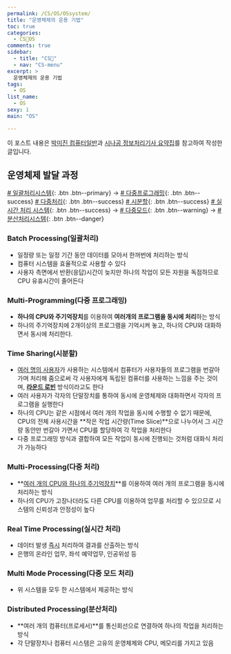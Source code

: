 ```yaml
---
permalink: /CS/OS/OSsystem/
title: "운영체제의 운용 기법"
toc: true
categories:
  - CS🐰OS
comments: true
sidebar:
  - title: "CS🐰"
  - nav: "CS-menu"
excerpt: >
  운영체제의 운용 기법
tags:
  - OS
list_name:
  - OS
sexy: 1
main: "OS"

---
```

이 포스트 내용은 [박미진 컴퓨터일반](http://www.kyobobook.co.kr/product/detailViewKor.laf?mallGb=KOR&ejkGb=KOR&barcode=9791197154324)과 [시나공 정보처리기사 요약집](#)를 참고하여 작성한 글입니다.


## 운영체제 발달 과정
[# 일괄처리시스템](#batch-processing일괄처리){: .btn .btn--primary} → [# 다중프로그래밍](#multi-programming다중-프로그래밍){: .btn .btn--success} [# 다중처리](#multi-processing다중-처리){: .btn .btn--success} [# 시분할](#time-sharing시분할){: .btn .btn--success} [# 실시간 처리 시스템](#real-time-processing실시간-처리){: .btn .btn--success} → [# 다중모드](#multi-mode-processing다중-모드-처리){: .btn .btn--warning} → [# 분산처리시스템](#distributed-processing분산처리){: .btn .btn--danger} 




### Batch Processing(일괄처리)
- 일정량 또는 일정 기간 동안 데이터를 모아서 한꺼번에 처리하는 방식
- 컴퓨터 시스템을 효율적으로 사용할 수 있다
- 사용자 측면에서 반환(응답)시간이 늦지만 하나의 작업이 모든 자원을 독점하므로 CPU 유휴시간이 줄어든다


### Multi-Programming(다중 프로그래밍)
- **하나의 CPU와 주기억장치**를 이용하여 **여러개의 프로그램을 동시에 처리**하는 방식
- 하나의 주기억장치에 2개이상의 프로그램을 기억시켜 놓고, 하나의 CPU와 대화하면서 동시에 처리한다.


### Time Sharing(시분할)
- <ins>여러 명의 사용자</ins>가 사용하는 시스템에서 컴퓨터가 사용자들의 프로그램을 번갈아 가며 처리해 줌으로써 각 사용자에게 독립된 컴퓨터를 사용하는 느낌을 주는 것이며, <ins>**라운드 로빈**</ins> 방식이라고도 한다
- 여러 사용자가 각자의 단말장치를 통하여 동시에 운영체제와 대화하면서 각자의 프로그램을 실행한다
- 하나의 CPU는 같은 시점에서 여러 개의 작업을 동시에 수행할 수 없기 때문에, CPU의 전체 사용시간을 **작은 작업 시간량(Time Slice)**으로 나누어서 그 시간량 동안만 번갈아 가면서 CPU를 할당하여 각 작업을 처리한다
- 다중 프로그래밍 방식과 결합하여 모든 작업이 동시에 진행되는 것처럼 대화식 처리가 가능하다

### Multi-Processing(다중 처리)
- **<ins>여러 개의 CPU와 하나의 주기억장치</ins>**를 이용하여 여러 개의 프로그램을 동시에 처리하는 방식
- 하나의 CPU가 고장나더라도 다른 CPU를 이용하여 업무를 처리할 수 있으므로 시스템의 신뢰성과 안정성이 높다

### Real Time Processing(실시간 처리)
- 데이터 발생 <ins>즉시</ins> 처리하여 결과를 산출하는 방식
- 은행의 온라인 업무, 좌석 예약업무, 인공위성 등

### Multi Mode Processing(다중 모드 처리)
- 위 시스템을 모두 한 시스템에서 제공하는 방식

### Distributed Processing(분산처리)
- **여러 개의 컴퓨터(프로세서)**를 통신회선으로 연결하여 하나의 작업을 처리하는 방식
- 각 단말장치나 컴퓨터 시스템은 고유의 운영체제와 CPU, 메모리를 가지고 있음

